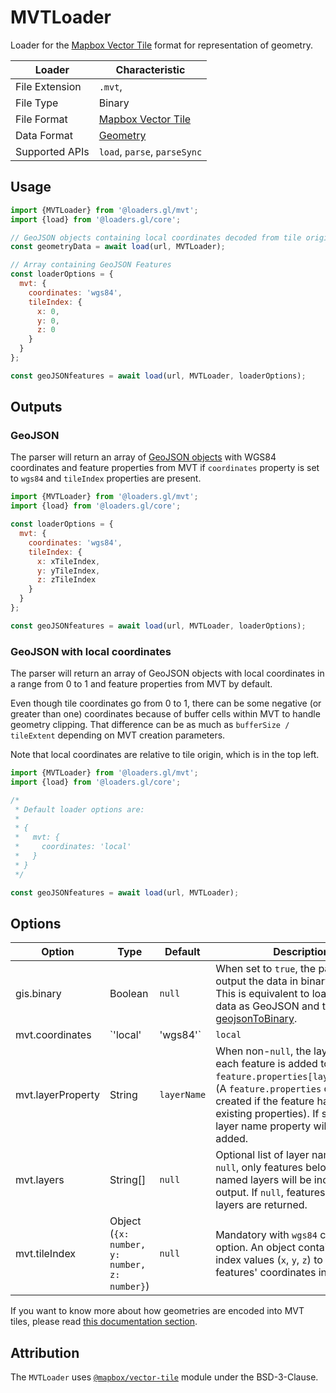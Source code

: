# MVTLoader

Loader for the [Mapbox Vector Tile](https://docs.mapbox.com/vector-tiles/specification/) format for representation of geometry.

| Loader         | Characteristic                                                            |
| -------------- | ------------------------------------------------------------------------- |
| File Extension | `.mvt`,                                                                   |
| File Type      | Binary                                                                    |
| File Format    | [Mapbox Vector Tile](https://docs.mapbox.com/vector-tiles/specification/) |
| Data Format    | [Geometry](/docs/specifications/category-gis)                             |
| Supported APIs | `load`, `parse`, `parseSync`                                              |

## Usage

```js
import {MVTLoader} from '@loaders.gl/mvt';
import {load} from '@loaders.gl/core';

// GeoJSON objects containing local coordinates decoded from tile origin to a range of [0 - (bufferSize / tileExtent), 1 + (bufferSize / tileExtent)]
const geometryData = await load(url, MVTLoader);

// Array containing GeoJSON Features
const loaderOptions = {
  mvt: {
    coordinates: 'wgs84',
    tileIndex: {
      x: 0,
      y: 0,
      z: 0
    }
  }
};

const geoJSONfeatures = await load(url, MVTLoader, loaderOptions);
```

## Outputs

### GeoJSON

The parser will return an array of [GeoJSON objects](https://tools.ietf.org/html/rfc7946) with WGS84 coordinates and feature properties from MVT if `coordinates` property is set to `wgs84` and `tileIndex` properties are present.

```js
import {MVTLoader} from '@loaders.gl/mvt';
import {load} from '@loaders.gl/core';

const loaderOptions = {
  mvt: {
    coordinates: 'wgs84',
    tileIndex: {
      x: xTileIndex,
      y: yTileIndex,
      z: zTileIndex
    }
  }
};

const geoJSONfeatures = await load(url, MVTLoader, loaderOptions);
```

### GeoJSON with local coordinates

The parser will return an array of GeoJSON objects with local coordinates in a range from 0 to 1 and feature properties from MVT by default.

Even though tile coordinates go from 0 to 1, there can be some negative (or greater than one) coordinates because of buffer cells within MVT to handle geometry clipping. That difference can be as much as `bufferSize / tileExtent` depending on MVT creation parameters.

Note that local coordinates are relative to tile origin, which is in the top left.

```js
import {MVTLoader} from '@loaders.gl/mvt';
import {load} from '@loaders.gl/core';

/*
 * Default loader options are:
 *
 * {
 *   mvt: {
 *     coordinates: 'local'
 *   }
 * }
 */

const geoJSONfeatures = await load(url, MVTLoader);
```

## Options

| Option            | Type                                         | Default     | Description                                                                                                                                                                                                                                                                            |
| ----------------- | -------------------------------------------- | ----------- | -------------------------------------------------------------------------------------------------------------------------------------------------------------------------------------------------------------------------------------------------------------------------------------- |
| gis.binary        | Boolean                                      | `null`      | When set to `true`, the parser will output the data in binary format. This is equivalent to loading the data as GeoJSON and then applying [geojsonToBinary](modules/gis/docs/api-reference/geojson-to-binary).                                                                         |
| mvt.coordinates   | `'local' | 'wgs84'`                          | `local`     | When set to `wgs84`, the parser will return a flat array of GeoJSON objects with coordinates in longitude, latitude decoded from the provided tile index. When set to `local`, the parser will return a flat array of GeoJSON objects with local coordinates decoded from tile origin. |
| mvt.layerProperty | String                                       | `layerName` | When non-`null`, the layer name of each feature is added to `feature.properties[layerProperty]`. (A `feature.properties` object is created if the feature has no existing properties). If set to `null`, a layer name property will not be added.                                      |
| mvt.layers        | String[]                                     | `null`      | Optional list of layer names. If not `null`, only features belonging to the named layers will be included in the output. If `null`, features from all layers are returned.                                                                                                             |
| mvt.tileIndex     | Object (`{x: number, y: number, z: number}`) | `null`      | Mandatory with `wgs84` coordinates option. An object containing tile index values (`x`, `y`, `z`) to reproject features' coordinates into WGS84.                                                                                                                                       |

If you want to know more about how geometries are encoded into MVT tiles, please read [this documentation section](https://docs.mapbox.com/vector-tiles/specification/#encoding-geometry).

## Attribution

The `MVTLoader` uses [`@mapbox/vector-tile`](https://github.com/mapbox/vector-tile-js) module under the BSD-3-Clause.

